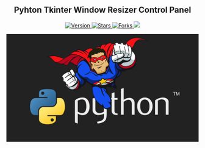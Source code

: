 
<h2 align="center">Pyhton Tkinter Window Resizer Control Panel</h2>

<p align="center">
  
  <a href="https://github.com/BrianMarquez3/Python Tkinter Window Resizer Control Panel/tags">
    <img src="https://img.shields.io/github/tag/BrianMarquez3/Python-Course/Pyhton Tkinter Window Resizer Control Panel.svg?label=version&style=flat" alt="Version">
  </a>
  <a href="https://github.com/BrianMarquez3/Python-Course/Pyhton Tkinter-Window-Resizer-Control-Panel/stargazers">
    <img src="https://img.shields.io/github/stars/BrianMarquez3/Python-Course.svg?style=flat" alt="Stars">
  </a>
  <a href="https://github.com/BrianMarquez3/Python-Course/network">
    <img src="https://img.shields.io/github/forks/BrianMarquez3/Python-Course.svg?style=flat" alt="Forks">
  </a>
  <a>
      <img src="https://img.shields.io/badge/Next%20Release-Nov%2020-green">
  </a>
  
</p>
  
![python](./Images/hero.jpg)